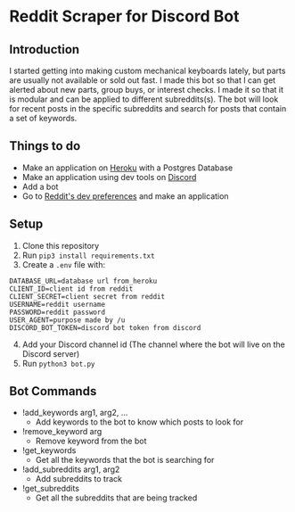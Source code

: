 # Reddit Scraper for Discord Bot
## Introduction
I started getting into making custom mechanical keyboards lately, but parts are usually not available or sold out fast. I made this bot so that I can get alerted about new parts, group buys, or interest checks. I made it so that it is modular and can be applied to different subreddits(s). The bot will look for recent posts in the specific subreddits and search for posts that contain a set of keywords.

## Things to do
- Make an application on [Heroku](heroku.com) with a Postgres Database
- Make an application using dev tools on [Discord](discord.com)
- Add a bot
- Go to [Reddit's dev preferences](https://www.reddit.com/prefs/apps) and make an application


## Setup
1. Clone this repository
2. Run `pip3 install requirements.txt`
3. Create a `.env` file with:
```
DATABASE_URL=database url from_heroku
CLIENT_ID=client id from reddit
CLIENT_SECRET=client secret from reddit
USERNAME=reddit username
PASSWORD=reddit password
USER_AGENT=purpose made by /u
DISCORD_BOT_TOKEN=discord bot token from discord
```
  
4. Add your Discord channel id (The channel where the bot will live on the Discord server)
5. Run `python3 bot.py`

## Bot Commands
- !add_keywords arg1, arg2, ...
  - Add keywords to the bot to know which posts to look for
- !remove_keyword arg
  - Remove keyword from the bot
- !get_keywords
  - Get all the keywords that the bot is searching for
- !add_subreddits arg1, arg2
  - Add subreddits to track
- !get_subreddits
  - Get all the subreddits that are being tracked
